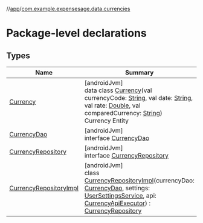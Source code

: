 //[app](../../index.md)/[com.example.expensesage.data.currencies](index.md)

# Package-level declarations

## Types

| Name | Summary |
|---|---|
| [Currency](-currency/index.md) | [androidJvm]<br>data class [Currency](-currency/index.md)(val currencyCode: [String](https://kotlinlang.org/api/latest/jvm/stdlib/kotlin/-string/index.html), val date: [String](https://kotlinlang.org/api/latest/jvm/stdlib/kotlin/-string/index.html), val rate: [Double](https://kotlinlang.org/api/latest/jvm/stdlib/kotlin/-double/index.html), val comparedCurrency: [String](https://kotlinlang.org/api/latest/jvm/stdlib/kotlin/-string/index.html))<br>Currency Entity |
| [CurrencyDao](-currency-dao/index.md) | [androidJvm]<br>interface [CurrencyDao](-currency-dao/index.md) |
| [CurrencyRepository](-currency-repository/index.md) | [androidJvm]<br>interface [CurrencyRepository](-currency-repository/index.md) |
| [CurrencyRepositoryImpl](-currency-repository-impl/index.md) | [androidJvm]<br>class [CurrencyRepositoryImpl](-currency-repository-impl/index.md)(currencyDao: [CurrencyDao](-currency-dao/index.md), settings: [UserSettingsService](../com.example.expensesage.data/-user-settings-service/index.md), api: [CurrencyApiExecutor](../com.example.expensesage.network/-currency-api-executor/index.md)) : [CurrencyRepository](-currency-repository/index.md) |
